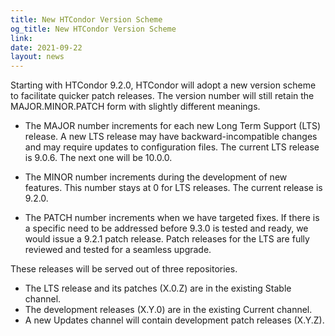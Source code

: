 ```yaml
---
title: New HTCondor Version Scheme
og_title: New HTCondor Version Scheme
link: 
date: 2021-09-22
layout: news
---
```


Starting with HTCondor 9.2.0, HTCondor will adopt a new version scheme to
facilitate quicker patch releases.  The version number will still retain the
MAJOR.MINOR.PATCH form with slightly different meanings.

- The MAJOR number increments for each new Long Term Support (LTS) release.
A new LTS release may have backward-incompatible changes and may require
updates to configuration files.  The current LTS release is 9.0.6.
The next one will be 10.0.0.

- The MINOR number increments during the development of new features. This
number stays at 0 for LTS releases. The current release is 9.2.0.

- The PATCH number increments when we have targeted fixes.  If there is a
specific need to be addressed before 9.3.0 is tested and ready, we would
issue a 9.2.1 patch release.  Patch releases for the LTS are fully reviewed
and tested for a seamless upgrade.

These releases will be served out of three repositories.
- The LTS release and its patches (X.0.Z) are in the existing Stable channel.
- The development releases (X.Y.0) are in the existing Current channel.
- A new Updates channel will contain development patch releases (X.Y.Z).

